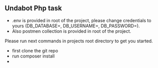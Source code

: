 ## Undabot Php task

- .env is provided in root of the project, please change credentials to yours (DB_DATABASE=, DB_USERNAME=, DB_PASSWORD=).
- Also postmen collection is provided in root of the project.

Please run next commands in projects root directory to get you started.

- first clone the git repo
- run composer install
-